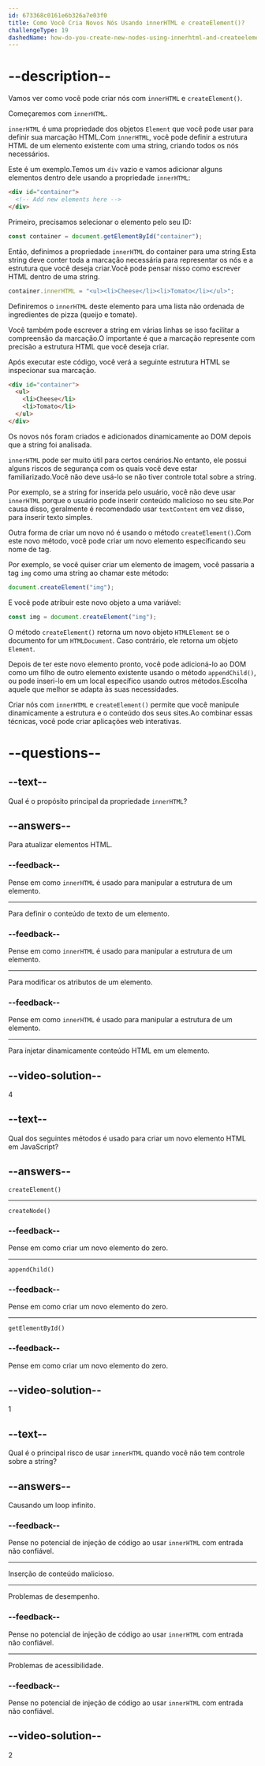 ```yaml
---
id: 673368c0161e6b326a7e03f0
title: Como Você Cria Novos Nós Usando innerHTML e createElement()?
challengeType: 19
dashedName: how-do-you-create-new-nodes-using-innerhtml-and-createelement
---
```


# --description--

Vamos ver como você pode criar nós com `innerHTML` e `createElement()`.

Começaremos com `innerHTML`.

`innerHTML` é uma propriedade dos objetos `Element` que você pode usar para definir sua marcação HTML.Com `innerHTML`, você pode definir a estrutura HTML de um elemento existente com uma string, criando todos os nós necessários.

Este é um exemplo.Temos um `div` vazio e vamos adicionar alguns elementos dentro dele usando a propriedade `innerHTML`:

```html
<div id="container">
  <!-- Add new elements here -->
</div>
```

Primeiro, precisamos selecionar o elemento pelo seu ID:

```js
const container = document.getElementById("container");
```

Então, definimos a propriedade `innerHTML` do container para uma string.Esta string deve conter toda a marcação necessária para representar os nós e a estrutura que você deseja criar.Você pode pensar nisso como escrever HTML dentro de uma string.

```js
container.innerHTML = "<ul><li>Cheese</li><li>Tomato</li></ul>";
```

Definiremos o `innerHTML` deste elemento para uma lista não ordenada de ingredientes de pizza (queijo e tomate).

Você também pode escrever a string em várias linhas se isso facilitar a compreensão da marcação.O importante é que a marcação represente com precisão a estrutura HTML que você deseja criar.

Após executar este código, você verá a seguinte estrutura HTML se inspecionar sua marcação. 

```html
<div id="container">
  <ul>
    <li>Cheese</li>
    <li>Tomato</li>
  </ul>
</div>
```

Os novos nós foram criados e adicionados dinamicamente ao DOM depois que a string foi analisada.

`innerHTML` pode ser muito útil para certos cenários.No entanto, ele possui alguns riscos de segurança com os quais você deve estar familiarizado.Você não deve usá-lo se não tiver controle total sobre a string. 

Por exemplo, se a string for inserida pelo usuário, você não deve usar `innerHTML` porque o usuário pode inserir conteúdo malicioso no seu site.Por causa disso, geralmente é recomendado usar `textContent` em vez disso, para inserir texto simples.

Outra forma de criar um novo nó é usando o método `createElement()`.Com este novo método, você pode criar um novo elemento especificando seu nome de tag. 

Por exemplo, se você quiser criar um elemento de imagem, você passaria a tag `img` como uma string ao chamar este método:

```js
document.createElement("img");
```

E você pode atribuir este novo objeto a uma variável:

```js
const img = document.createElement("img");
```

O método `createElement()` retorna um novo objeto `HTMLElement` se o documento for um `HTMLDocument`. Caso contrário, ele retorna um objeto `Element`.

Depois de ter este novo elemento pronto, você pode adicioná-lo ao DOM como um filho de outro elemento existente usando o método `appendChild()`, ou pode inseri-lo em um local específico usando outros métodos.Escolha aquele que melhor se adapta às suas necessidades.

Criar nós com `innerHTML` e `createElement()` permite que você manipule dinamicamente a estrutura e o conteúdo dos seus sites.Ao combinar essas técnicas, você pode criar aplicações web interativas.

# --questions--

## --text--

Qual é o propósito principal da propriedade `innerHTML`?

## --answers--

Para atualizar elementos HTML.

### --feedback--

Pense em como `innerHTML` é usado para manipular a estrutura de um elemento.

---

Para definir o conteúdo de texto de um elemento.

### --feedback--

Pense em como `innerHTML` é usado para manipular a estrutura de um elemento.

---

Para modificar os atributos de um elemento.

### --feedback--

Pense em como `innerHTML` é usado para manipular a estrutura de um elemento.

---

Para injetar dinamicamente conteúdo HTML em um elemento.

## --video-solution--

4

## --text--

Qual dos seguintes métodos é usado para criar um novo elemento HTML em JavaScript?

## --answers--

`createElement()`

---

`createNode()`

### --feedback--

Pense em como criar um novo elemento do zero.

---

`appendChild()`

### --feedback--

Pense em como criar um novo elemento do zero.

---

`getElementById()`

### --feedback--

Pense em como criar um novo elemento do zero.

## --video-solution--

1

## --text--

Qual é o principal risco de usar `innerHTML` quando você não tem controle sobre a string?

## --answers--

Causando um loop infinito.

### --feedback--

Pense no potencial de injeção de código ao usar `innerHTML` com entrada não confiável.

---

Inserção de conteúdo malicioso.

---

Problemas de desempenho.

### --feedback--

Pense no potencial de injeção de código ao usar `innerHTML` com entrada não confiável.

---

Problemas de acessibilidade.

### --feedback--

Pense no potencial de injeção de código ao usar `innerHTML` com entrada não confiável.

## --video-solution--

2
